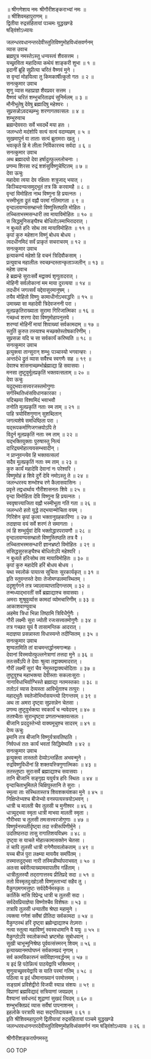 
  
॥ श्रीगणेशाय नमः श्रीगौरीशङ्कराभ्यां नमः ॥  
॥ श्रीशिवमहापुराणम् ॥  
द्वितीया रुद्रसंहितायां पञ्चमः युद्धखण्डे  
षड्विंशोऽध्यायः  
  
  
जलन्धरवधानन्तरदेवीस्तुतिविष्णुमोहविध्वंसवर्णनम्  
व्यास उवाच  
ब्रह्मपुत्र नमस्तेऽस्तु धन्यस्त्वं शैवसत्तम ।  
यच्छ्राविता महादिव्या कथेयं शाङ्‌करी शुभा ॥ १ ॥  
इदानीं ब्रूहि सुप्रीत्या चरितं वैष्णवं मुने ।  
स वृन्दां मोहयित्वा तु किमकार्षीत्कुतो गतः ॥ २ ॥  
सनत्कुमार उवाच  
शृणु व्यास महाप्राज्ञ शैवप्रवर सत्तम ।  
वैष्णवं चरितं शम्भुचरिताढ्यं सुनिर्मलम् ॥ ३ ॥  
मौनीभूतेषु देवेषु ब्रह्मादिषु महेश्वरः ।  
सुप्रसन्नोऽवदच्छम्भुः शरणागतवत्सलः ॥ ४ ॥  
शम्भुरुवाच  
ब्रह्मन्देववराः सर्वे भवदर्थे मया हतः ।  
जलन्धरो मदंशोपि सत्यं सत्यं वदाम्यहम् ॥ ५ ॥  
सुखमापुर्न वा ताताः सत्यं ब्रूतामराः खलु ।  
भवत्कृते हि मे लीला निर्विकारस्य सर्वदा ॥ ६ ॥  
सनत्कुमार उवाच  
अथ ब्रह्मादयो देवा हर्षादुत्फुल्ललोचनाः ।  
प्रणम्य शिरसा रुद्रं शशंसुर्विष्णुचेष्टितम् ॥ ७ ॥  
देवा ऊचुः  
महादेवा त्वया देव रक्षिताः शत्रुजाद्‌ भयात् ।  
किञ्चिदन्यत्समुद्‌भूतं तत्र किं करवामहै ॥ ८ ॥  
वृन्दां विमोहिता नाथ विष्णुना हि प्रयत्नतः ।  
भस्मीभूता द्रुतं वह्नौ परमां गतिमागता ॥ ९ ॥  
वृन्दालावण्यसम्भ्रान्तो विष्णुस्तिष्ठति मोहितः ।  
तच्चिताभस्मसन्धारी तव मायाविमोहितः ॥ १० ॥  
स सिद्धमुनिसङ्‌घैश्च बोधितोऽस्माभिरादरात् ।  
न बुध्यते हरिः सोथ तव मायाविमोहितः ॥ ११ ॥  
कृपां कुरु महेशान विष्णुं बोधय बोधय ।  
त्वदधीनमिदं सर्वं प्राकृतं सचराचरम् ॥ १२ ॥  
सनत्कुमार उवाच  
इत्याकर्ण्य महेशो हि वचनं त्रिदिवौकसाम् ।  
प्रत्युवाच महालीलः स्वच्छन्दस्तान्कृताञ्जलीन् ॥ १३ ॥  
महेश उवाच  
हे ब्रह्मन्हे सुराःसर्वे मद्वाक्यं शृणुतादरात् ।  
मोहिनी सर्वलोकानां मम माया दुरत्यया ॥ १४ ॥  
तदधीनं जगत्सर्वं यद्देवासुरमानुषम् ।  
तयैव मोहितो विष्णुः कामाधीनोऽभवद्धरिः ॥ १५ ॥  
उमाख्या सा महादेवी त्रिदेवजननी परा ।  
मूलप्रकृतिराख्याता सुरामा गिरिजात्मिका ॥ १६ ॥  
गच्छध्वं शरणा देवा विष्णुमोहापनुत्तये ।  
शरण्यां मोहिनीं मायां शिवाख्यां सर्वकामदाम् ॥ १७ ॥  
स्तुतिं कुरुत तस्याश्च मच्छक्तेस्तोषकारिणीम् ।  
सुप्रसन्ना यदि च सा सर्वकार्यं करिष्यति ॥ १८ ॥  
सनत्कुमार उवाच  
इत्युक्त्वा तान्सुरान् शम्भुः पञ्चास्यो भगवान्हरः ।  
अन्तर्दधे द्रुतं व्यास सर्वैश्च स्वगणैः सह ॥ १९ ॥  
देवाश्च शासनाच्छम्भोर्ब्रह्माद्या हि सवासवाः ।  
मनसा तुष्टुवुर्मूलप्रकृतिं भक्तवत्सलाम् ॥ २० ॥  
देवा ऊचुः  
यदुद्‌भवाःसत्त्वरजस्तमोगुणाः  
सर्गस्थितिध्वंसविधानकारका ।  
यदिच्छया विश्वमिदं भवाभवौ  
तनोति मूलप्रकृतिं नताः स्म ताम् ॥ २१ ॥  
पाहि त्रयोविंशगुणान् सुशब्दितान्  
जगत्यशेषे समधिष्ठिता परा ।  
यद्‌रूपकर्माणिजगत्त्रयोऽपि ते  
विदुर्न मूलप्रकृतिं नताः स्म ताम् ॥ २२ ॥  
यद्‌भक्तियुक्ताः पुरुषास्तु नित्यं  
दारिद्र्यमोहात्ययसम्भवादीन् ।  
न प्राप्नुवन्त्येव हि भक्तवत्सलां  
सदैव मूलप्रकृतिं नताः स्म ताम् ॥ २३ ॥  
कुरु कार्यं महादेवि देवानां नः परेश्वरि ।  
विष्णुमोहं ह शिवे दुर्गे देवि नमोऽस्तु ते ॥ २४ ॥  
जलन्धरस्य शम्भोश्च रणे कैलासवासिनः ।  
प्रवृत्ते तद्वधार्थाय गौरीशासनतः शिवे ॥ २५ ॥  
वृन्दा विमोहिता देवि विष्णुना हि प्रयत्नतः ।  
स्ववृषात्त्याजिता वह्नौ भस्मीभूता गतिं गता ॥ २६ ॥  
जलन्धरो हतो युद्धे तद्‌भयान्मोचिता वयम् ।  
गिरिशेन कृपां कृत्वा भक्तानुग्रहकारिणा ॥ २७ ॥  
तदाज्ञया वयं सर्वे शरणं ते समागताः ।  
त्वं हि शम्भुर्युवां देवि भक्तोद्धारपरायणौ ॥ २८ ॥  
वृन्दालावण्यसम्भ्रातो विष्णुस्तिष्ठति तत्र वै ।  
तच्चिताभस्मसन्धारी ज्ञानभ्रष्टो विमोहितः ॥ २९ ॥  
संसिद्धसुरसङ्‌घैश्च बोधितोऽपि महेश्वरि ।  
न बुध्यते हरिःसोथ तव मायाविमोहितः ॥ ३० ॥  
कृपां कुरु महादेवि हरिं बोधय बोधय ।  
यथा स्वलोकं पायात्स सुचित्तः सुरकार्यकृत् ॥ ३१ ॥  
इति स्तुवन्तस्ते देवाः तेजोमण्डलमास्थितम् ।  
ददृशुर्गगने तत्र ज्वालाव्याप्तादिगन्तरम् ॥ ३२ ॥  
तन्मध्याद्‌भारतीं सर्वे ब्रह्माद्याश्च सवासवाः ।  
अमराः शुश्रुवुर्व्यास कामदां व्योमचारिणीम् ॥ ३३ ॥  
आकाशवाण्युवाच  
अहमेव त्रिधा भिन्ना तिष्ठामि त्रिविधैर्गुणैः ।  
गौरी लक्ष्मीः सुरा ज्योती रजःसत्त्वतमोगुणैः ॥ ३४ ॥  
तत्र गच्छत यूयं वै तासामन्तिक आदरात् ।  
मदाज्ञया प्रसन्नास्ता विधास्यन्ते तदीप्सितम् ॥ ३५ ॥  
सनत्कुमार उवाच  
शृण्वतामिति तां वाचमन्तर्द्धानमगान्महः ।  
देवानां विस्मयोत्फुल्लनेत्राणां तत्तदा मुने ॥ ३६ ॥  
ततःसर्वेऽपि ते देवाः श्रुत्वा तद्वाक्यमादरात् ।  
गौरीं लक्ष्मीं सुरां चैव नेमुस्तद्वाक्यचोदिताः ॥ ३७ ॥  
तुष्टुवुश्च महाभक्त्या देवीस्ताः सकलाःसुराः ।  
नानाविधाभिर्वाग्भिस्ते ब्रह्माद्या नतमस्तकाः ॥ ३८ ॥  
ततोऽरं व्यास देव्यस्ता आविर्भूताश्च तत्पुरः ।  
महाद्‌भुतैः स्वतेजोभिर्भासयन्त्यो दिगन्तरम् ॥ ३९ ॥  
अथ ता अमरा दृष्ट्वा सुप्रसन्नेन चेतसा ।  
प्रणम्य तुष्टुवुर्भक्त्या स्वकार्यं च न्यवेदयन् ॥ ४० ॥  
ततश्चैताः सुरान्दृष्ट्वा प्रणतान्भक्तवत्सलः ।  
बीजानि प्रददुस्तेभ्यो वाक्यमूचुश्च सादरम् ॥ ४१ ॥  
देव्य ऊचुः  
इमानि तत्र बीजानि विष्णुर्यत्रावतिष्ठति ।  
निर्वपध्वं ततः कार्यं भवतां सिद्धिमेष्यति ॥ ४२ ॥  
सनत्कुमार उवाच  
इत्युक्त्वा तास्ततो देव्योऽन्तर्हिता अभवन्मुने ।  
रुद्रविष्णुविधीनां हि शक्तयस्त्रिगुणात्मिकाः ॥ ४३ ॥  
ततस्तुष्टाः सुराःसर्वे ब्रह्माद्याश्च सवासवाः ।  
तानि बीजानि सङ्‌गृह्य ययुर्यत्र हरिः स्थितः ॥ ४४ ॥  
वृन्दाचिताभूमितले चिक्षिपुस्तानि ते सुराः ।  
स्मृत्वा ताः संस्थितास्तत्र शिवशक्त्यंशका मुने ॥ ४५ ॥  
निक्षिप्तेभ्यश्च बीजेभ्यो वनस्पत्यस्त्रयोऽभवन् ।  
धात्री च मालती चैव तुलसी च मुनीश्वर ॥ ४६ ॥  
धात्र्युद्‌भवा स्मृता धात्री माभवा मालती स्मृता ।  
गौरीभवा च तुलसी तमःसत्त्वरजोगुणाः ॥ ४७ ॥  
विष्णुर्वनस्पतीर्दृष्ट्वा तदा स्त्रीरूपिणीर्मुने ।  
उदतिष्ठत्तदा तासु रागातिशयविभ्रमः ॥ ४८ ॥  
दृष्ट्वा स याचते मोहात्कामासक्तेन चेतसा ।  
तं चापि तुलसी धात्री रागेणैवावलोकताम् ॥ ४९ ॥  
यच्च बीजं पुरा लक्ष्म्या माययैव समर्पितम् ।  
तस्मात्तदुद्‌भवा नारी तस्मिन्नीर्ष्यापराभवत् ॥ ५० ॥  
अतःसा बर्बरीत्याख्यामवापातीव गर्हिताम् ।  
धात्रीतुलस्यौ तद्‌रागात्तस्य प्रीतिप्रदे सदा ॥ ५१ ॥  
ततो विस्मृतदुःखोऽसौ विष्णुस्ताभ्यां सहैव तु ।  
वैकुण्ठमगमत्तुष्टः सर्वदेवैर्नमस्कृतः ॥  
कार्तिके मासि विप्रेन्द्र धात्री च तुलसी सदा ।  
सर्वदेवप्रियाज्ञेया विष्णोश्चैव विशेषतः ॥ ५३ ॥  
तत्रापि तुलसी धन्यातीव श्रेष्ठा महामुने ।  
त्यक्त्वा गणेशं सर्वेषां प्रीतिदा सर्वकामदा ॥ ५४ ॥  
वैकुण्ठस्थं हरिं दृष्ट्वा ब्रह्मेन्द्राद्याश्च तेऽमराः ।  
नत्वा स्तुत्वा महाविष्णुं स्वस्वधामानि वै ययुः ॥ ५५ ॥  
वैकुण्ठोऽपि स्वलोकस्थो भ्रष्टमोहः सुबोधवान् ।  
सुखी चाभून्मुनिश्रेष्ठ पूर्ववत्संस्मरन् शिवम् ॥ ५६ ॥  
इत्याख्यानमघोघघ्नं सर्वकामप्रदं नृणाम् ।  
सर्व कामविकारघ्नं सर्वविज्ञानवर्द्धनम् ॥ ५७ ॥  
य इदं हि पठेन्नित्यं पाठयेद्वापि भक्तिमान् ।  
शृणुयाच्छ्रावयेद्वापि स याति परमां गतिम् ॥ ५८ ॥  
पठित्वा य इदं धीमानाख्यानं परमोत्तमम् ।  
सङ्‌ग्रामं प्रविशेद्वीरो विजयी स्यान्न संशयः ॥ ५९ ॥  
विप्राणां ब्रह्मविद्यादं सत्रियाणां जयप्रदम् ।  
वैश्यानां सर्वधनदं शूद्राणां सुखदं त्विदम् ॥ ६० ॥  
शम्भुभक्तिप्रदं व्यास सर्वेषां पापनाशनम् ।  
इहलोके परत्रापि सदा सद्‌गतिदायकम् ॥ ६१ ॥  
इति श्रीशिवमहापुराणे द्वितीयायां रुद्रसंहितायां पञ्चमे युद्धखण्डे  
जलन्धरवधानन्तरदेवीस्तुतिविष्णुमोहविध्वंसवर्णनं नाम षड्विंशोऽध्यायः ॥ २६ ॥  
  
  
श्रीगौरीशङ्करार्पणमस्तु  
  
GO TOP
